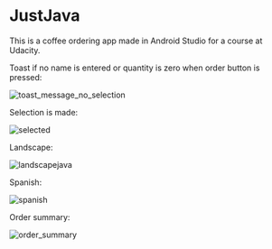 # JustJava
This is a coffee ordering app made in Android Studio for a course at Udacity.

Toast if no name is entered or quantity is zero when order button is pressed:

![toast_message_no_selection](https://user-images.githubusercontent.com/34224374/37907060-04d4bd90-30d2-11e8-85ce-37e02e3aee47.png)

Selection is made:

![selected](https://user-images.githubusercontent.com/34224374/37907151-41c53266-30d2-11e8-90a2-e0d6e9e96dce.png)

Landscape:

![landscapejava](https://user-images.githubusercontent.com/34224374/38450568-29f65488-39ee-11e8-9a1a-4f0048f34f7b.png)

Spanish:

![spanish](https://user-images.githubusercontent.com/34224374/38450574-5bf1fbea-39ee-11e8-92e7-d0ad7c1ed499.png)

Order summary:

![order_summary](https://user-images.githubusercontent.com/34224374/37907288-a163258e-30d2-11e8-801a-a4e9cc2552a0.png)
